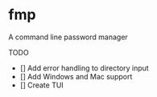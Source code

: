 # fmp
A command line password manager

TODO
- [] Add error handling to directory input
- [] Add Windows and Mac support
- [] Create TUI
